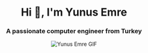 <h1 align="center">Hi 👋, I'm Yunus Emre</h1>
<h3 align="center">A passionate computer engineer from Turkey</h3>

<p align="center">
  <img src="https://i.giphy.com/media/v1.Y2lkPTc5MGI3NjExenkydW0zc2pyaHRpYzNzN2RhMnA4aXRpenh4aTZ3ejhpa2o5dm5jeCZlcD12MV9pbnRlcm5hbF9naWZfYnlfaWQmY3Q9Zw/3oEjI1erPMTMBFmNHi/giphy.gif" alt="Yunus Emre GIF">
</p>
